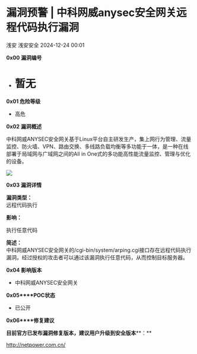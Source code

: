 #  漏洞预警 | 中科网威anysec安全网关远程代码执行漏洞   
浅安  浅安安全   2024-12-24 00:01  
  
**0x00 漏洞编号**  
- # 暂无  
  
**0x01 危险等级**  
- 高危  
  
**0x02 漏洞概述**  
  
中科网威ANYSEC安全网关基于Linux平台自主研发生产，集上网行为管理、流量监控、防火墙、VPN、路由交换、多线路负载均衡等多功能于一体，是一种在线部署于局域网与广域网之间的All in One式的多功能高性能流量监控、管理与优化的设备。  
  
![](https://mmbiz.qpic.cn/sz_mmbiz_png/7stTqD182SXnntOIXgZRibKgBXy9W9U6P9hohEbN3WicITCypwMFjJw6EOy7QXEeUaFzWTyyvnyfZCIVXuyIejicg/640?wx_fmt=png&from=appmsg "")  
  
**0x03 漏洞详情**  
  
**漏洞类型：**  
远程代码执行  
  
  
**影响：**  
  
执行任意代码  
  
**简述：**  
中科网威ANYSEC安全网关的/cgi-bin/system/arping.cgi接口存在远程代码执行漏洞，经过授权的攻击者可以通过该漏洞执行任意代码，从而控制目标服务器。  
  
**0x04 影响版本**  
- 中科网威ANYSEC安全网关  
  
**0x05****POC状态**  
- 已公开  
  
**0x06****修复建议**  
  
**目前官方已发布漏洞修复版本，建议用户升级到安全版本****：**  
  
http://netpower.com.cn/  
  
  
  

